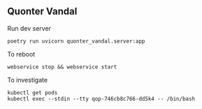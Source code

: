 Quonter Vandal
--------------


Run dev server
```
poetry run uvicorn quonter_vandal.server:app
```

To reboot
```
webservice stop && webservice start
```

To investigate

```
kubectl get pods
kubectl exec --stdin --tty qop-746cb8c766-dd5k4 -- /bin/bash
```